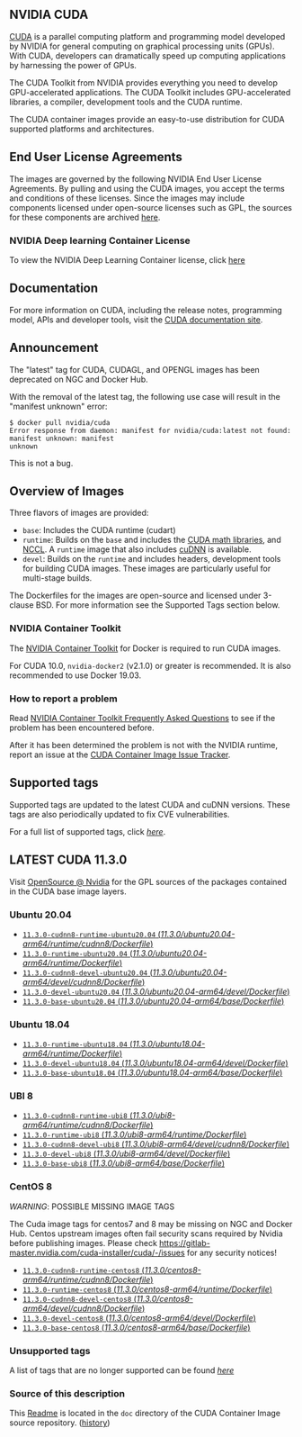 ## NVIDIA CUDA

[CUDA](https://developer.nvidia.com/cuda-zone) is a parallel computing platform and programming model developed by NVIDIA for general computing on graphical processing units (GPUs). With CUDA, developers can dramatically speed up computing applications by harnessing the power of GPUs.

The CUDA Toolkit from NVIDIA provides everything you need to develop GPU-accelerated applications. The CUDA Toolkit includes GPU-accelerated libraries, a compiler, development tools and the CUDA runtime.

The CUDA container images provide an easy-to-use distribution for CUDA supported platforms and architectures.

## End User License Agreements

The images are governed by the following NVIDIA End User License Agreements. By pulling and using the CUDA images, you accept the terms and conditions of these licenses.
Since the images may include components licensed under open-source licenses such as GPL, the sources for these components are archived [here](https://developer.download.nvidia.com/compute/cuda/opensource/image).

### NVIDIA Deep learning Container License

To view the NVIDIA Deep Learning Container license, click [here](https://developer.nvidia.com/ngc/nvidia-deep-learning-container-license)

## Documentation

For more information on CUDA, including the release notes, programming model, APIs and developer tools, visit the [CUDA documentation site](https://docs.nvidia.com/cuda).

## Announcement

The "latest" tag for CUDA, CUDAGL, and OPENGL images has been deprecated on NGC and Docker Hub.

With the removal of the latest tag, the following use case will result in the "manifest unknown" error:

```
$ docker pull nvidia/cuda
Error response from daemon: manifest for nvidia/cuda:latest not found: manifest unknown: manifest
unknown
```

This is not a bug.

## Overview of Images

Three flavors of images are provided:
- `base`: Includes the CUDA runtime (cudart)
- `runtime`: Builds on the `base` and includes the [CUDA math libraries](https://developer.nvidia.com/gpu-accelerated-libraries), and [NCCL](https://developer.nvidia.com/nccl). A `runtime` image that also includes [cuDNN](https://developer.nvidia.com/cudnn) is available.
- `devel`: Builds on the `runtime` and includes headers, development tools for building CUDA images. These images are particularly useful for multi-stage builds.

The Dockerfiles for the images are open-source and licensed under 3-clause BSD. For more information see the Supported Tags section below.

### NVIDIA Container Toolkit

The [NVIDIA Container Toolkit](https://github.com/NVIDIA/nvidia-docker) for Docker is required to run CUDA images.

For CUDA 10.0, `nvidia-docker2` (v2.1.0) or greater is recommended. It is also recommended to use Docker 19.03.

### How to report a problem

Read [NVIDIA Container Toolkit Frequently Asked Questions](https://github.com/NVIDIA/nvidia-docker/wiki/Frequently-Asked-Questions) to see if the problem has been encountered before.

After it has been determined the problem is not with the NVIDIA runtime, report an issue at the [CUDA Container Image Issue Tracker](https://gitlab.com/nvidia/container-images/cuda/-/issues).

## Supported tags

Supported tags are updated to the latest CUDA and cuDNN versions. These tags are also periodically updated to fix CVE vulnerabilities.

For a full list of supported tags, click [*here*](https://gitlab.com/nvidia/container-images/cuda/blob/master/doc/supported-tags.md).

## LATEST CUDA 11.3.0

Visit [OpenSource @ Nvidia](https://developer.download.nvidia.com/compute/cuda/opensource/image/) for the GPL sources of the packages contained in the CUDA base image layers.


### Ubuntu 20.04

- [`11.3.0-cudnn8-runtime-ubuntu20.04` (*11.3.0/ubuntu20.04-arm64/runtime/cudnn8/Dockerfile*)](https://gitlab.com/nvidia/container-images/cuda/blob/master/dist/11.3.0/ubuntu20.04-arm64/runtime/cudnn8/Dockerfile)
- [`11.3.0-runtime-ubuntu20.04` (*11.3.0/ubuntu20.04-arm64/runtime/Dockerfile*)](https://gitlab.com/nvidia/container-images/cuda/blob/master/dist/11.3.0/ubuntu20.04-arm64/runtime/Dockerfile)
- [`11.3.0-cudnn8-devel-ubuntu20.04` (*11.3.0/ubuntu20.04-arm64/devel/cudnn8/Dockerfile*)](https://gitlab.com/nvidia/container-images/cuda/blob/master/dist/11.3.0/ubuntu20.04-arm64/devel/cudnn8/Dockerfile)
- [`11.3.0-devel-ubuntu20.04` (*11.3.0/ubuntu20.04-arm64/devel/Dockerfile*)](https://gitlab.com/nvidia/container-images/cuda/blob/master/dist/11.3.0/ubuntu20.04-arm64/devel/Dockerfile)
- [`11.3.0-base-ubuntu20.04` (*11.3.0/ubuntu20.04-arm64/base/Dockerfile*)](https://gitlab.com/nvidia/container-images/cuda/blob/master/dist/11.3.0/ubuntu20.04-arm64/base/Dockerfile)

### Ubuntu 18.04

- [`11.3.0-runtime-ubuntu18.04` (*11.3.0/ubuntu18.04-arm64/runtime/Dockerfile*)](https://gitlab.com/nvidia/container-images/cuda/blob/master/dist/11.3.0/ubuntu18.04-arm64/runtime/Dockerfile)
- [`11.3.0-devel-ubuntu18.04` (*11.3.0/ubuntu18.04-arm64/devel/Dockerfile*)](https://gitlab.com/nvidia/container-images/cuda/blob/master/dist/11.3.0/ubuntu18.04-arm64/devel/Dockerfile)
- [`11.3.0-base-ubuntu18.04` (*11.3.0/ubuntu18.04-arm64/base/Dockerfile*)](https://gitlab.com/nvidia/container-images/cuda/blob/master/dist/11.3.0/ubuntu18.04-arm64/base/Dockerfile)

### UBI 8

- [`11.3.0-cudnn8-runtime-ubi8` (*11.3.0/ubi8-arm64/runtime/cudnn8/Dockerfile*)](https://gitlab.com/nvidia/container-images/cuda/blob/master/dist/11.3.0/ubi8-arm64/runtime/cudnn8/Dockerfile)
- [`11.3.0-runtime-ubi8` (*11.3.0/ubi8-arm64/runtime/Dockerfile*)](https://gitlab.com/nvidia/container-images/cuda/blob/master/dist/11.3.0/ubi8-arm64/runtime/Dockerfile)
- [`11.3.0-cudnn8-devel-ubi8` (*11.3.0/ubi8-arm64/devel/cudnn8/Dockerfile*)](https://gitlab.com/nvidia/container-images/cuda/blob/master/dist/11.3.0/ubi8-arm64/devel/cudnn8/Dockerfile)
- [`11.3.0-devel-ubi8` (*11.3.0/ubi8-arm64/devel/Dockerfile*)](https://gitlab.com/nvidia/container-images/cuda/blob/master/dist/11.3.0/ubi8-arm64/devel/Dockerfile)
- [`11.3.0-base-ubi8` (*11.3.0/ubi8-arm64/base/Dockerfile*)](https://gitlab.com/nvidia/container-images/cuda/blob/master/dist/11.3.0/ubi8-arm64/base/Dockerfile)

### CentOS 8

*WARNING*: POSSIBLE MISSING IMAGE TAGS

The Cuda image tags for centos7 and 8 may be missing on NGC and Docker Hub. Centos upstream images often fail security scans required by Nvidia before publishing images. Please check https://gitlab-master.nvidia.com/cuda-installer/cuda/-/issues for any security notices!

- [`11.3.0-cudnn8-runtime-centos8` (*11.3.0/centos8-arm64/runtime/cudnn8/Dockerfile*)](https://gitlab.com/nvidia/container-images/cuda/blob/master/dist/11.3.0/centos8-arm64/runtime/cudnn8/Dockerfile)
- [`11.3.0-runtime-centos8` (*11.3.0/centos8-arm64/runtime/Dockerfile*)](https://gitlab.com/nvidia/container-images/cuda/blob/master/dist/11.3.0/centos8-arm64/runtime/Dockerfile)
- [`11.3.0-cudnn8-devel-centos8` (*11.3.0/centos8-arm64/devel/cudnn8/Dockerfile*)](https://gitlab.com/nvidia/container-images/cuda/blob/master/dist/11.3.0/centos8-arm64/devel/cudnn8/Dockerfile)
- [`11.3.0-devel-centos8` (*11.3.0/centos8-arm64/devel/Dockerfile*)](https://gitlab.com/nvidia/container-images/cuda/blob/master/dist/11.3.0/centos8-arm64/devel/Dockerfile)
- [`11.3.0-base-centos8` (*11.3.0/centos8-arm64/base/Dockerfile*)](https://gitlab.com/nvidia/container-images/cuda/blob/master/dist/11.3.0/centos8-arm64/base/Dockerfile)

### Unsupported tags

A list of tags that are no longer supported can be found [*here*](https://gitlab.com/nvidia/container-images/cuda/blob/master/doc/unsupported-tags.md)

### Source of this description

This [Readme](https://gitlab.com/nvidia/container-images/cuda/blob/master/doc/README.md) is located in the `doc` directory of the CUDA Container Image source repository. ([history](https://gitlab.com/nvidia/container-images/cuda/commits/master/doc/README.md))